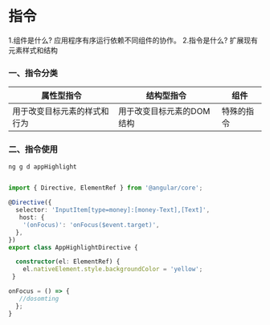 # 指令

  
   1.组件是什么?  应用程序有序运行依赖不同组件的协作。
   2.指令是什么?  扩展现有元素样式和结构
    
### 一、指令分类
  
  |属性型指令|结构型指令|组件|
  |-|-|-|
  |用于改变目标元素的样式和行为|用于改变目标元素的DOM结构|特殊的指令|
  
  
### 二、指令使用

```.ts
ng g d appHighlight


import { Directive, ElementRef } from '@angular/core';

@Directive({
  selector: 'InputItem[type=money]:[money-Text],[Text]',
   host: {
    '(onFocus)': 'onFocus($event.target)',
  },
})
export class AppHighlightDirective {

  constructor(el: ElementRef) {
    el.nativeElement.style.backgroundColor = 'yellow';
 }

onFocus = () => {
   //dosomting
  };
}

```
